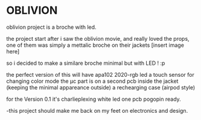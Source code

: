 # OBLIVION

oblivion project is a broche with led.

the project start after i saw the oblivion movie, and really loved the props, one of them was simply a mettalic broche on their jackets [insert image here]

so i decided to make a similare broche minimal but with LED ! :p 

the perfect version of this will have apa102 2020-rgb led
a touch sensor for changing color mode 
the µc part is on a second pcb inside the jacket (keeping the minimal appareance outside)
a rechearging case (airpod style) 

for the Version 0.1 
it's 
charlieplexing white led
one pcb
pogopin ready.

-this project should make me back on my feet on electronics and design.





